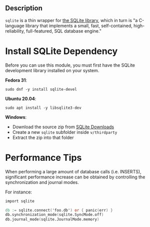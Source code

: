 ## Description

`sqlite` is a thin wrapper for [the SQLite library](https://sqlite.org/), which in turn is
"a C-language library that implements a small, fast, self-contained,
high-reliability, full-featured, SQL database engine."

# Install SQLite Dependency

Before you can use this module, you must first have the SQLite development
library installed on your system.

**Fedora 31**:

`sudo dnf -y install sqlite-devel`


**Ubuntu 20.04**:

`sudo apt install -y libsqlite3-dev`


**Windows**:
- Download the source zip from [SQLite Downloads](https://sqlite.org/download.html)
- Create a new `sqlite` subfolder inside `v/thirdparty`
- Extract the zip into that folder

# Performance Tips

When performing a large amount of database calls (i.e. INSERTS), significant
performance increase can be obtained by controlling the synchronization and journal modes.

For instance:
```v
import sqlite

db := sqlite.connect('foo.db') or { panic(err) }
db.synchronization_mode(sqlite.SyncMode.off)
db.journal_mode(sqlite.JournalMode.memory)
```
